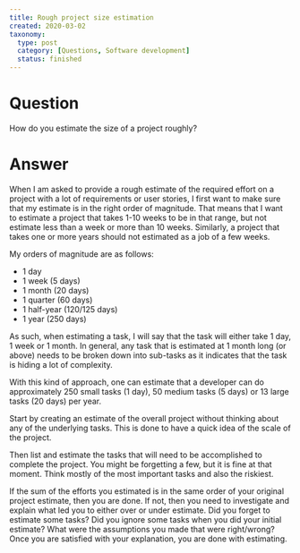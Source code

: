 ```yaml
---
title: Rough project size estimation
created: 2020-03-02
taxonomy:
  type: post
  category: [Questions, Software development]
  status: finished
---
```


# Question
How do you estimate the size of a project roughly?

# Answer
When I am asked to provide a rough estimate of the required effort on a project with a lot of requirements or user stories, I first want to make sure that my estimate is in the right order of magnitude. That means that I want to estimate a project that takes 1-10 weeks to be in that range, but not estimate less than a week or more than 10 weeks. Similarly, a project that takes one or more years should not estimated as a job of a few weeks.

My orders of magnitude are as follows:
* 1 day
* 1 week (5 days)
* 1 month (20 days)
* 1 quarter (60 days)
* 1 half-year (120/125 days)
* 1 year (250 days)

As such, when estimating a task, I will say that the task will either take 1 day, 1 week or 1 month. In general, any task that is estimated at 1 month long (or above) needs to be broken down into sub-tasks as it indicates that the task is hiding a lot of complexity.

With this kind of approach, one can estimate that a developer can do approximately 250 small tasks (1 day), 50 medium tasks (5 days) or 13 large tasks (20 days) per year.

Start by creating an estimate of the overall project without thinking about any of the underlying tasks. This is done to have a quick idea of the scale of the project.

Then list and estimate the tasks that will need to be accomplished to complete the project. You might be forgetting a few, but it is fine at that moment. Think mostly of the most important tasks and also the riskiest.

If the sum of the efforts you estimated is in the same order of your original project estimate, then you are done. If not, then you need to investigate and explain what led you to either over or under estimate. Did you forget to estimate some tasks? Did you ignore some tasks when you did your initial estimate? What were the assumptions you made that were right/wrong? Once you are satisfied with your explanation, you are done with estimating.
